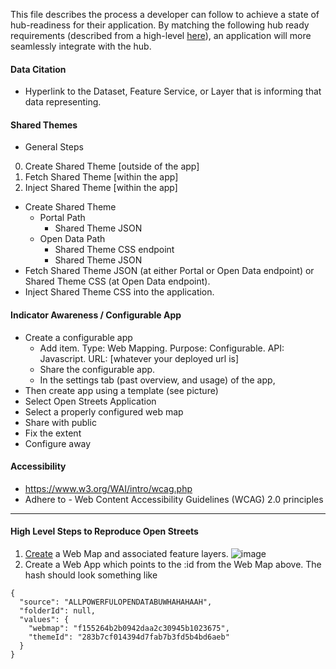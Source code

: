 This file describes the process a developer can follow to achieve a state of hub-readiness for their application. By matching the following hub ready requirements (described from a high-level [here](https://github.com/ArcGIS/open-streets/blob/master/hub-ready.md)), an application will more seamlessly integrate with the hub.

#### Data Citation
- Hyperlink to the Dataset, Feature Service, or Layer that is informing that data representing.

#### Shared Themes
- General Steps
0. Create Shared Theme [outside of the app]
0. Fetch Shared Theme [within the app]
0. Inject Shared Theme [within the app]

- Create Shared Theme
  - Portal Path
    - Shared Theme JSON
  - Open Data Path
    - Shared Theme CSS endpoint
    - Shared Theme JSON
- Fetch Shared Theme JSON (at either Portal or Open Data endpoint) or Shared Theme CSS (at Open Data endpoint).
- Inject Shared Theme CSS into the application.

#### Indicator Awareness / Configurable App
- Create a configurable app
  - Add item. Type: Web Mapping. Purpose: Configurable. API: Javascript. URL: [whatever your deployed url is]
  - Share the configurable app.
  - In the settings tab (past overview, and usage) of the app,  
- Then create app using a template (see picture)
- Select Open Streets Application
- Select a properly configured web map
- Share with public
- Fix the extent
- Configure away

#### Accessibility
- https://www.w3.org/WAI/intro/wcag.php
- Adhere to - Web Content Accessibility Guidelines (WCAG) 2.0 principles

--------------------------------

#### High Level Steps to Reproduce Open Streets
1. [Create](http://doc.arcgis.com/en/arcgis-online/share-maps/add-items.htm) a Web Map and associated feature layers.
![image](https://cloud.githubusercontent.com/assets/14302394/22866720/03f9e2ac-f149-11e6-974a-6f5f8a350b01.png)
2. Create a Web App which points to the :id from the Web Map above.
The hash should look something like
```
{
  "source": "ALLPOWERFULOPENDATABUWHAHAHAAH",
  "folderId": null,
  "values": {
    "webmap": "f155264b2b0942daa2c30945b1023675",
    "themeId": "283b7cf014394d7fab7b3fd5b4bd6aeb"
  }
}
```
